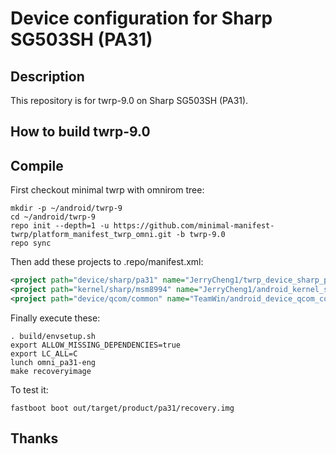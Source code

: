 Device configuration for Sharp SG503SH (PA31)
========================================================

Description
-----------

This repository is for twrp-9.0 on Sharp SG503SH (PA31).

How to build twrp-9.0
----------------------

## Compile

First checkout minimal twrp with omnirom tree:

```
mkdir -p ~/android/twrp-9
cd ~/android/twrp-9
repo init --depth=1 -u https://github.com/minimal-manifest-twrp/platform_manifest_twrp_omni.git -b twrp-9.0
repo sync
```

Then add these projects to .repo/manifest.xml:

```xml
<project path="device/sharp/pa31" name="JerryCheng1/twrp_device_sharp_pa31" remote="github" revision="android-9.0" />
<project path="kernel/sharp/msm8994" name="JerryCheng1/android_kernel_sharp_msm8994" remote="github" revision="lineage-16.0" />
<project path="device/qcom/common" name="TeamWin/android_device_qcom_common" remote="github" revision="android-9.0" />
```

Finally execute these:

```
. build/envsetup.sh
export ALLOW_MISSING_DEPENDENCIES=true
export LC_ALL=C
lunch omni_pa31-eng
make recoveryimage
```

To test it:

```
fastboot boot out/target/product/pa31/recovery.img
```

## Thanks
